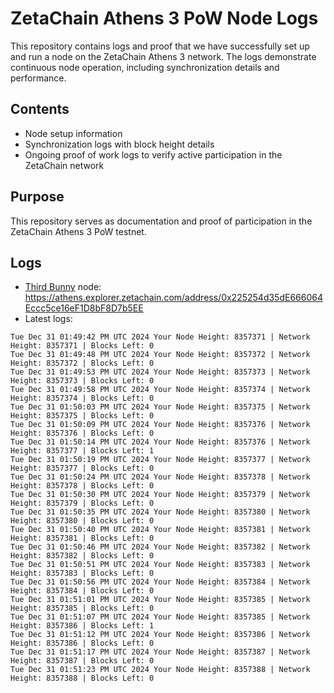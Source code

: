 # ZetaChain Athens 3 PoW Node Logs
This repository contains logs and proof that we have successfully set up and run a node on the ZetaChain Athens 3 network. The logs demonstrate continuous node operation, including synchronization details and performance.

## Contents
- Node setup information
- Synchronization logs with block height details
- Ongoing proof of work logs to verify active participation in the ZetaChain network

## Purpose
This repository serves as documentation and proof of participation in the ZetaChain Athens 3 PoW testnet.

## Logs

- [Third Bunny](https://thirdbunny.xyz/) node: https://athens.explorer.zetachain.com/address/0x225254d35dE666064Eccc5ce16eF1D8bF8D7b5EE
- Latest logs:
```
Tue Dec 31 01:49:42 PM UTC 2024 Your Node Height: 8357371 | Network Height: 8357371 | Blocks Left: 0
Tue Dec 31 01:49:48 PM UTC 2024 Your Node Height: 8357372 | Network Height: 8357372 | Blocks Left: 0
Tue Dec 31 01:49:53 PM UTC 2024 Your Node Height: 8357373 | Network Height: 8357373 | Blocks Left: 0
Tue Dec 31 01:49:58 PM UTC 2024 Your Node Height: 8357374 | Network Height: 8357374 | Blocks Left: 0
Tue Dec 31 01:50:03 PM UTC 2024 Your Node Height: 8357375 | Network Height: 8357375 | Blocks Left: 0
Tue Dec 31 01:50:09 PM UTC 2024 Your Node Height: 8357376 | Network Height: 8357376 | Blocks Left: 0
Tue Dec 31 01:50:14 PM UTC 2024 Your Node Height: 8357376 | Network Height: 8357377 | Blocks Left: 1
Tue Dec 31 01:50:19 PM UTC 2024 Your Node Height: 8357377 | Network Height: 8357377 | Blocks Left: 0
Tue Dec 31 01:50:24 PM UTC 2024 Your Node Height: 8357378 | Network Height: 8357378 | Blocks Left: 0
Tue Dec 31 01:50:30 PM UTC 2024 Your Node Height: 8357379 | Network Height: 8357379 | Blocks Left: 0
Tue Dec 31 01:50:35 PM UTC 2024 Your Node Height: 8357380 | Network Height: 8357380 | Blocks Left: 0
Tue Dec 31 01:50:40 PM UTC 2024 Your Node Height: 8357381 | Network Height: 8357381 | Blocks Left: 0
Tue Dec 31 01:50:46 PM UTC 2024 Your Node Height: 8357382 | Network Height: 8357382 | Blocks Left: 0
Tue Dec 31 01:50:51 PM UTC 2024 Your Node Height: 8357383 | Network Height: 8357383 | Blocks Left: 0
Tue Dec 31 01:50:56 PM UTC 2024 Your Node Height: 8357384 | Network Height: 8357384 | Blocks Left: 0
Tue Dec 31 01:51:01 PM UTC 2024 Your Node Height: 8357385 | Network Height: 8357385 | Blocks Left: 0
Tue Dec 31 01:51:07 PM UTC 2024 Your Node Height: 8357385 | Network Height: 8357386 | Blocks Left: 1
Tue Dec 31 01:51:12 PM UTC 2024 Your Node Height: 8357386 | Network Height: 8357386 | Blocks Left: 0
Tue Dec 31 01:51:17 PM UTC 2024 Your Node Height: 8357387 | Network Height: 8357387 | Blocks Left: 0
Tue Dec 31 01:51:23 PM UTC 2024 Your Node Height: 8357388 | Network Height: 8357388 | Blocks Left: 0
```
